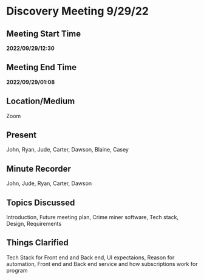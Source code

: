 # Discovery Meeting 9/29/22

## Meeting Start Time 

**2022/09/29/12:30**

## Meeting End Time

**2022/09/29/01:08**

## Location/Medium

Zoom

## Present

John, Ryan, Jude, Carter, Dawson, Blaine, Casey

## Minute Recorder

John, Jude, Ryan, Carter, Dawson

## Topics Discussed

Introduction, Future meeting plan, Crime miner software, Tech stack, Design, Requirements

## Things Clarified

Tech Stack for Front end and Back end, UI expectaions, Reason for automation, Front end and Back end service and how subscriptions work for program 
